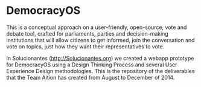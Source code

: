# DemocracyOS
This is a conceptual approach on a user-friendly, open-source, vote and debate tool, crafted for parliaments, parties and decision-making institutions that will allow citizens to get informed, join the conversation and vote on topics, just how they want their representatives to vote.   

In Solucionantes (http://Solucionantes.org) we created a webapp prototype for DemocracyOS using a Design Thinking Process and several User Experience Design methodologies.   This is the repository of the deliverables that the Team Aition has created from August to December of 2014.

